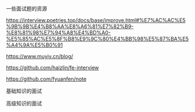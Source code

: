 
一些面试题的资源

https://interview.poetries.top/docs/base/improve.html#%E7%AC%AC%E5%9B%9B%E4%B8%AA%E8%A6%81%E7%82%B9-%E8%81%98%E7%94%A8%E4%BD%A0-%E5%85%AC%E5%8F%B8%E9%9C%80%E4%BB%98%E5%87%BA%E5%A4%9A%E5%B0%91

https://www.muyiy.cn/blog/

https://github.com/haizlin/fe-interview

https://github.com/fyuanfen/note


基础知识的面试

高级知识的面试

